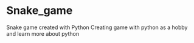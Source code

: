 # Snake_game
Snake game created with Python
Creating game with python as a hobby and learn more about python
